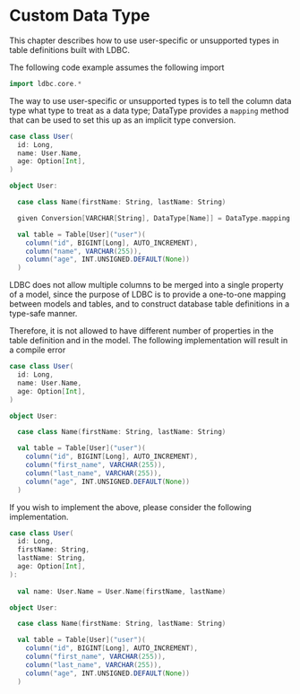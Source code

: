 # Custom Data Type

This chapter describes how to use user-specific or unsupported types in table definitions built with LDBC.

The following code example assumes the following import

```scala 3
import ldbc.core.*
```

The way to use user-specific or unsupported types is to tell the column data type what type to treat as a data type; DataType provides a `mapping` method that can be used to set this up as an implicit type conversion.

```scala 3
case class User(
  id: Long,
  name: User.Name,
  age: Option[Int],
)

object User:

  case class Name(firstName: String, lastName: String)

  given Conversion[VARCHAR[String], DataType[Name]] = DataType.mapping[VARCHAR[String], Name]

  val table = Table[User]("user")(
    column("id", BIGINT[Long], AUTO_INCREMENT),
    column("name", VARCHAR(255)),
    column("age", INT.UNSIGNED.DEFAULT(None))
  )
```

LDBC does not allow multiple columns to be merged into a single property of a model, since the purpose of LDBC is to provide a one-to-one mapping between models and tables, and to construct database table definitions in a type-safe manner.

Therefore, it is not allowed to have different number of properties in the table definition and in the model. The following implementation will result in a compile error

```scala 3
case class User(
  id: Long,
  name: User.Name,
  age: Option[Int],
)

object User:

  case class Name(firstName: String, lastName: String)

  val table = Table[User]("user")(
    column("id", BIGINT[Long], AUTO_INCREMENT),
    column("first_name", VARCHAR(255)),
    column("last_name", VARCHAR(255)),
    column("age", INT.UNSIGNED.DEFAULT(None))
  )
```

If you wish to implement the above, please consider the following implementation.

```scala 3
case class User(
  id: Long,
  firstName: String, 
  lastName: String,
  age: Option[Int],
):
  
  val name: User.Name = User.Name(firstName, lastName)

object User:

  case class Name(firstName: String, lastName: String)

  val table = Table[User]("user")(
    column("id", BIGINT[Long], AUTO_INCREMENT),
    column("first_name", VARCHAR(255)),
    column("last_name", VARCHAR(255)),
    column("age", INT.UNSIGNED.DEFAULT(None))
  )
```
